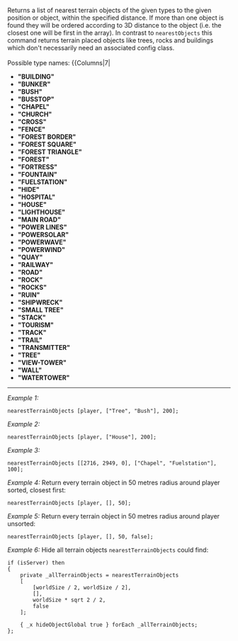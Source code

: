 Returns a list of nearest terrain objects of the given types to the given position or object, within the specified distance. If more than one object is found they will be ordered according to 3D distance to the object (i.e. the closest one will be first in the array). 
In contrast to `nearestObjects` this command returns terrain placed objects like trees, rocks and buildings which don't necessarily need an associated config class.<br><br>
Possible type names:
{{Columns|7|
* **"BUILDING"**
* **"BUNKER"**
* **"BUSH"**
* **"BUSSTOP"**
* **"CHAPEL"**
* **"CHURCH"**
* **"CROSS"**
* **"FENCE"**
* **"FOREST BORDER"**
* **"FOREST SQUARE"**
* **"FOREST TRIANGLE"**
* **"FOREST"**
* **"FORTRESS"**
* **"FOUNTAIN"**
* **"FUELSTATION"**
* **"HIDE"**
* **"HOSPITAL"**
* **"HOUSE"**
* **"LIGHTHOUSE"**
* **"MAIN ROAD"**
* **"POWER LINES"**
* **"POWERSOLAR"**
* **"POWERWAVE"**
* **"POWERWIND"**
* **"QUAY"**
* **"RAILWAY"**
* **"ROAD"**
* **"ROCK"**
* **"ROCKS"**
* **"RUIN"**
* **"SHIPWRECK"**
* **"SMALL TREE"**
* **"STACK"**
* **"TOURISM"**
* **"TRACK"**
* **"TRAIL"**
* **"TRANSMITTER"**
* **"TREE"**
* **"VIEW-TOWER"**
* **"WALL"**
* **"WATERTOWER"**


---
*Example 1:*
```sqf
nearestTerrainObjects [player, ["Tree", "Bush"], 200];
```

*Example 2:*
```sqf
nearestTerrainObjects [player, ["House"], 200];
```

*Example 3:*
```sqf
nearestTerrainObjects [[2716, 2949, 0], ["Chapel", "Fuelstation"], 100];
```

*Example 4:*
Return every terrain object in 50 metres radius around player sorted, closest first:

```sqf
nearestTerrainObjects [player, [], 50];
```

*Example 5:*
Return every terrain object in 50 metres radius around player unsorted:

```sqf
nearestTerrainObjects [player, [], 50, false];
```

*Example 6:*
Hide all terrain objects `nearestTerrainObjects` could find:

```sqf
if (isServer) then
{
	private _allTerrainObjects = nearestTerrainObjects
	[
		[worldSize / 2, worldSize / 2],
		[],
		worldSize * sqrt 2 / 2,
		false
	];

	{ _x hideObjectGlobal true } forEach _allTerrainObjects;
};
```